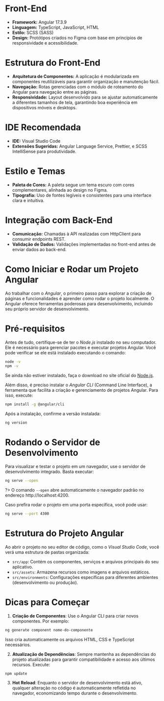 # Front-End

- **Framework:** Angular 17.3.9  
- **Linguagem:** TypeScript, JavaScript, HTML  
- **Estilo:** SCSS (SASS)  
- **Design:** Protótipos criados no Figma com base em princípios de responsividade e acessibilidade.  

# Estrutura do Front-End

- **Arquitetura de Componentes:** A aplicação é modularizada em componentes reutilizáveis para garantir organização e manutenção fácil.  
- **Navegação:** Rotas gerenciadas com o módulo de roteamento do Angular para navegação entre as páginas.  
- **Responsividade:** Layout desenvolvido para se ajustar automaticamente a diferentes tamanhos de tela, garantindo boa experiência em dispositivos móveis e desktops.  

# IDE Recomendada

- **IDE:** Visual Studio Code  
- **Extensões Sugeridas:** Angular Language Service, Prettier, e SCSS IntelliSense para produtividade.  

# Estilo e Temas

- **Paleta de Cores:** A paleta segue um tema escuro com cores complementares, alinhada ao design no Figma.  
- **Tipografia:** Uso de fontes legíveis e consistentes para uma interface clara e intuitiva.  

# Integração com Back-End

- **Comunicação:** Chamadas à API realizadas com HttpClient para consumir endpoints REST.  
- **Validação de Dados:** Validações implementadas no front-end antes de enviar dados ao back-end.

# Como Iniciar e Rodar um Projeto Angular

Ao trabalhar com o *Angular*, o primeiro passo para explorar a criação de páginas e funcionalidades é aprender como rodar o projeto localmente. O Angular oferece ferramentas poderosas para desenvolvimento, incluindo seu próprio servidor de desenvolvimento.

# Pré-requisitos

Antes de tudo, certifique-se de ter o *Node.js* instalado no seu computador. Ele é necessário para gerenciar pacotes e executar projetos Angular. Você pode verificar se ele está instalado executando o comando:

```bash
node -v
npm -v
```

Se ainda não estiver instalado, faça o download no site oficial do [Node.js](https://nodejs.org).

Além disso, é preciso instalar o *Angular CLI* (Command Line Interface), a ferramenta que facilita a criação e gerenciamento de projetos Angular. Para isso, execute:

```bash
npm install -g @angular/cli
```

Após a instalação, confirme a versão instalada:

```bash
ng version
```

# Rodando o Servidor de Desenvolvimento

Para visualizar e testar o projeto em um navegador, use o servidor de desenvolvimento integrado. Basta executar:

```bash
ng serve --open
```

?> O comando `--open` abre automaticamente o navegador padrão no endereço http://localhost:4200.

Caso prefira rodar o projeto em uma porta específica, você pode usar:
```bash
ng serve --port 4300
```

# Estrutura do Projeto Angular

Ao abrir o projeto no seu editor de código, como o *Visual Studio Code*, você verá uma estrutura de pastas organizada:

- `src/app`: Contém os componentes, serviços e arquivos principais do seu aplicativo.
- `src/assets`: Armazena recursos como imagens e arquivos estáticos.
- `src/environments`: Configurações específicas para diferentes ambientes (desenvolvimento ou produção).

# Dicas para Começar

1. **Criação de Componentes**: Use o Angular CLI para criar novos componentes. Por exemplo:

```bash
ng generate component nome-do-componente
```

   Isso cria automaticamente os arquivos HTML, CSS e TypeScript necessários.

2. **Atualização de Dependências**: Sempre mantenha as dependências do projeto atualizadas para garantir compatibilidade e acesso aos últimos recursos. Execute:

```bash
npm update
```

3. **Hot Reload**: Enquanto o servidor de desenvolvimento está ativo, qualquer alteração no código é automaticamente refletida no navegador, economizando tempo durante o desenvolvimento.